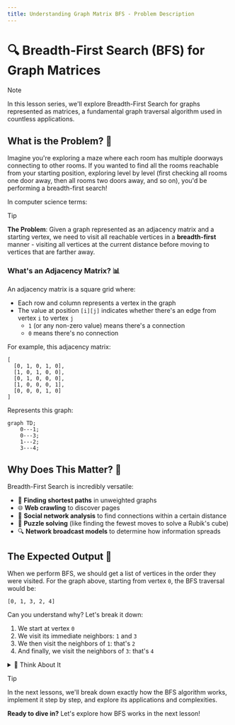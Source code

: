 ```yaml
---
title: Understanding Graph Matrix BFS - Problem Description
---
```


# 🔍 Breadth-First Search (BFS) for Graph Matrices

> [!NOTE]
> In this lesson series, we'll explore Breadth-First Search for graphs represented as matrices, a fundamental graph traversal algorithm used in countless applications.

## What is the Problem? 🤔

Imagine you're exploring a maze where each room has multiple doorways connecting to other rooms. If you wanted to find all the rooms reachable from your starting position, exploring level by level (first checking all rooms one door away, then all rooms two doors away, and so on), you'd be performing a breadth-first search!

In computer science terms:

> [!TIP]
> **The Problem**: Given a graph represented as an adjacency matrix and a starting vertex, we need to visit all reachable vertices in a **breadth-first** manner - visiting all vertices at the current distance before moving to vertices that are farther away.

### What's an Adjacency Matrix? 📊

An adjacency matrix is a square grid where:
- Each row and column represents a vertex in the graph
- The value at position `[i][j]` indicates whether there's an edge from vertex `i` to vertex `j`
  - `1` (or any non-zero value) means there's a connection
  - `0` means there's no connection

For example, this adjacency matrix:
```
[
  [0, 1, 0, 1, 0],
  [1, 0, 1, 0, 0],
  [0, 1, 0, 0, 0],
  [1, 0, 0, 0, 1],
  [0, 0, 0, 1, 0]
]
```

Represents this graph:

```mermaid
graph TD;
    0---1;
    0---3;
    1---2;
    3---4;
```

## Why Does This Matter? 🌟

Breadth-First Search is incredibly versatile:

- 🔗 **Finding shortest paths** in unweighted graphs
- 🌐 **Web crawling** to discover pages
- 👥 **Social network analysis** to find connections within a certain distance
- 🧩 **Puzzle solving** (like finding the fewest moves to solve a Rubik's cube)
- 🔍 **Network broadcast models** to determine how information spreads

## The Expected Output 📝

When we perform BFS, we should get a list of vertices in the order they were visited. For the graph above, starting from vertex `0`, the BFS traversal would be:

```
[0, 1, 3, 2, 4]
```

Can you understand why? Let's break it down:
1. We start at vertex `0`
2. We visit its immediate neighbors: `1` and `3`
3. We then visit the neighbors of `1`: that's `2`
4. And finally, we visit the neighbors of `3`: that's `4`

<details>
<summary>💭 Think About It</summary>

Why do we visit vertex `1` before vertex `3` when both are neighbors of the starting vertex `0`? 

In most BFS implementations, we process neighbors in the order they appear in the adjacency matrix (or adjacency list). Since vertex `1` appears before vertex `3` in the row for vertex `0`, we visit `1` first.

This is an implementation detail, though - both orderings would be valid BFS traversals!
</details>

> [!TIP]
> In the next lessons, we'll break down exactly how the BFS algorithm works, implement it step by step, and explore its applications and complexities.

**Ready to dive in?** Let's explore how BFS works in the next lesson! 